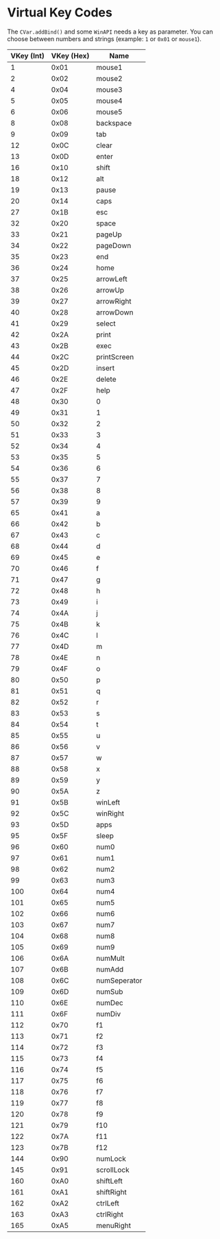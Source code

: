 # Virtual Key Codes
The `CVar.addBind()` and some `WinAPI` needs a key as parameter.
You can choose between numbers and strings (example: `1` or `0x01` or `mouse1`).

VKey (Int) | VKey (Hex) | Name
------------ | ------------- | -------------
1 | 0x01 | mouse1
2 | 0x02 | mouse2
4 | 0x04 | mouse3
5 | 0x05 | mouse4
6 | 0x06 | mouse5
8 | 0x08 | backspace
9 | 0x09 | tab
12 | 0x0C | clear
13 | 0x0D | enter
16 | 0x10 | shift
18 | 0x12 | alt
19 | 0x13 | pause
20 | 0x14 | caps
27 | 0x1B | esc
32 | 0x20 | space
33 | 0x21 | pageUp
34 | 0x22 | pageDown
35 | 0x23 | end
36 | 0x24 | home
37 | 0x25 | arrowLeft
38 | 0x26 | arrowUp
39 | 0x27 | arrowRight
40 | 0x28 | arrowDown
41 | 0x29 | select
42 | 0x2A | print
43 | 0x2B | exec
44 | 0x2C | printScreen
45 | 0x2D | insert
46 | 0x2E | delete
47 | 0x2F | help
48 | 0x30 | 0
49 | 0x31 | 1
50 | 0x32 | 2
51 | 0x33 | 3
52 | 0x34 | 4
53 | 0x35 | 5
54 | 0x36 | 6
55 | 0x37 | 7
56 | 0x38 | 8
57 | 0x39 | 9
65 | 0x41 | a
66 | 0x42 | b
67 | 0x43 | c
68 | 0x44 | d
69 | 0x45 | e
70 | 0x46 | f
71 | 0x47 | g
72 | 0x48 | h
73 | 0x49 | i
74 | 0x4A | j
75 | 0x4B | k
76 | 0x4C | l
77 | 0x4D | m
78 | 0x4E | n
79 | 0x4F | o
80 | 0x50 | p
81 | 0x51 | q
82 | 0x52 | r
83 | 0x53 | s
84 | 0x54 | t
85 | 0x55 | u
86 | 0x56 | v
87 | 0x57 | w
88 | 0x58 | x
89 | 0x59 | y
90 | 0x5A | z
91 | 0x5B | winLeft
92 | 0x5C | winRight
93 | 0x5D | apps
95 | 0x5F | sleep
96 | 0x60 | num0
97 | 0x61 | num1
98 | 0x62 | num2
99 | 0x63 | num3
100 | 0x64 | num4
101 | 0x65 | num5
102 | 0x66 | num6
103 | 0x67 | num7
104 | 0x68 | num8
105 | 0x69 | num9
106 | 0x6A | numMult
107 | 0x6B | numAdd
108 | 0x6C | numSeperator
109 | 0x6D | numSub
110 | 0x6E | numDec
111 | 0x6F | numDiv
112 | 0x70 | f1
113 | 0x71 | f2
114 | 0x72 | f3
115 | 0x73 | f4
116 | 0x74 | f5
117 | 0x75 | f6
118 | 0x76 | f7
119 | 0x77 | f8
120 | 0x78 | f9
121 | 0x79 | f10
122 | 0x7A | f11
123 | 0x7B | f12
144 | 0x90 | numLock
145 | 0x91 | scrollLock
160 | 0xA0 | shiftLeft
161 | 0xA1 | shiftRight
162 | 0xA2 | ctrlLeft
163 | 0xA3 | ctrlRight
165 | 0xA5 | menuRight
